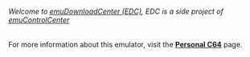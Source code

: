 ###### Welcome to [emuDownloadCenter (EDC)](https://github.com/PhoenixInteractiveNL/emuDownloadCenter/wiki/), EDC is a side project of [emuControlCenter](https://github.com/PhoenixInteractiveNL/emuControlCenter/wiki/)

For more information about this emulator, visit the [**Personal C64**](https://github.com/PhoenixInteractiveNL/emuDownloadCenter/wiki/Emulator-pc64#menu) page.
